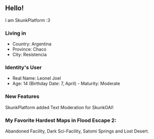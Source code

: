 ## Hello!

I am SkunkPlatform :3

### Living in
- Country: Argentina
- Province: Chaco
- City: Resistencia

### Identity's User
- Real Name: Leonel Joel
- Age: 14 (Birthday Date: 7, April) - Maturity: Moderate

### New Features
SkunkPlatform added Text Moderation for SkunkOAI!

### My Favorite Hardest Maps in Flood Escape 2:
Abandoned Facility, Dark Sci-Facility, Satomi Springs and Lost Desert.
